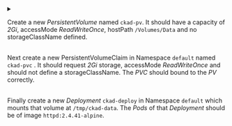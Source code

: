 <details>
<summary>

Create a new *PersistentVolume* named `ckad-pv`. It should have a capacity of *2Gi*, accessMode *ReadWriteOnce*, hostPath `/Volumes/Data` and no storageClassName defined.
<br><br>

Next create a new PersistentVolumeClaim in Namespace `default` named `ckad-pvc` . It should request *2Gi* storage, accessMode *ReadWriteOnce* and should not define a storageClassName. The *PVC* should bound to the *PV* correctly.
<br><br>

Finally create a new *Deployment* `ckad-deploy` in Namespace `default` which mounts that volume at `/tmp/ckad-data`. The *Pods* of that *Deployment* should be of image `httpd:2.4.41-alpine`.

</summary>

```yaml
apiVersion: v1
kind: PersistentVolume
metadata:
 name: ckad-pv
spec:
 capacity:
  storage: 2Gi
 accessModes:
  - ReadWriteOnce
 hostPath:
  path: /Volumes/Data
---
apiVersion: v1
kind: PersistentVolumeClaim
metadata:
  name: ckad-pvc
  namespace: default
spec:
  accessModes:
    - ReadWriteOnce
  resources:
    requests:
     storage: 2Gi
  storageClassName: ""
---
apiVersion: apps/v1
kind: Deployment
metadata:
  labels:
    app: ckad-deploy
  name: ckad-deploy
  namespace: default
spec:
  replicas: 1
  selector:
    matchLabels:
      app: ckad-deploy
  template:
    metadata:
      labels:
        app: ckad-deploy
    spec:
      volumes:
      - name: data
        persistentVolumeClaim:
          claimName: ckad-pvc
      containers:
      - image: httpd:2.4.41-alpine
        name: container
        volumeMounts:
        - name: data
          mountPath: /tmp/ckad-data
```

</details>
